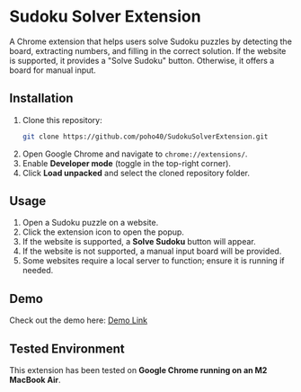 # Sudoku Solver Extension

A Chrome extension that helps users solve Sudoku puzzles by detecting the board, extracting numbers, and filling in the correct solution. If the website is supported, it provides a "Solve Sudoku" button. Otherwise, it offers a board for manual input.

## Installation

1. Clone this repository:
   ```sh
   git clone https://github.com/poho40/SudokuSolverExtension.git
   ```
2. Open Google Chrome and navigate to `chrome://extensions/`.
3. Enable **Developer mode** (toggle in the top-right corner).
4. Click **Load unpacked** and select the cloned repository folder.

## Usage

1. Open a Sudoku puzzle on a website.
2. Click the extension icon to open the popup.
3. If the website is supported, a **Solve Sudoku** button will appear.
4. If the website is not supported, a manual input board will be provided. 
5. Some websites require a local server to function; ensure it is running if needed.

## Demo

Check out the demo here: [Demo Link](https://youtu.be/eTI9i7XLvfg) 



## Tested Environment

This extension has been tested on **Google Chrome running on an M2 MacBook Air**.







